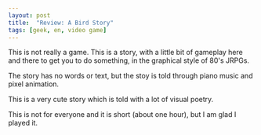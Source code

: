 ```yaml
---
layout: post
title:  "Review: A Bird Story"
tags: [geek, en, video game]
---
```





This is not really a game. This is a story, with a little bit of gameplay here and there to get you to do something, in the graphical style of 80's JRPGs.

The story has no words or text, but the stoy is told through piano music and pixel animation.

This is a very cute story which is told with a lot of visual poetry.

This is not for everyone and it is short (about one hour), but I am glad I played it.